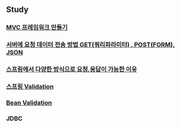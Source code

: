 ## Study


### [MVC 프레임워크 만들기](https://github.com/jiny798/spring-god/tree/main/mvc-first)

### [서버에 요청 데이터 전송 방법 GET(쿼리파라미터) , POST(FORM), JSON](https://github.com/jiny798/spring-god/tree/main/mvc-second) 

### [스프링에서 다양한 방식으로 요청,응답이 가능한 이유](https://github.com/jiny798/spring-god/tree/main/mvc-second/src/main/java/hello/springmvc)

### [스프링 Validation](https://github.com/jiny798/spring-god/tree/main/itemservice)

### [Bean Validation](https://github.com/jiny798/spring-god/tree/main/itemservice/src/main/java/hello/itemservice/domain/validation)

### JDBC

